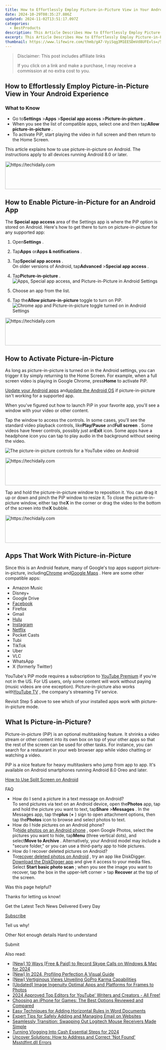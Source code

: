 ```yaml
---
title: How to Effortlessly Employ Picture-in-Picture View in Your Android Experience
date: 2024-10-29T08:35:27.886Z
updated: 2024-11-02T13:51:17.097Z
categories:
  - BestProducts
description: This Article Describes How to Effortlessly Employ Picture-in-Picture View in Your Android Experience
excerpt: This Article Describes How to Effortlessly Employ Picture-in-Picture View in Your Android Experience
thumbnail: https://www.lifewire.com/thmb/gA7-VyiSqg3M1EESDmVd8UFEvls=/540x405/filters:no_upscale():max_bytes(150000):strip_icc():format(webp)/WomenwithGuitarandPhone-5a96df19ba61770037448871.jpg
---
```


>  Disclaimer: This post includes affiliate links
>
>  If you click on a link and make a purchase, I may receive a commission at no extra cost to you.
>

## How to Effortlessly Employ Picture-in-Picture View in Your Android Experience
### What to Know

* Go to**Settings** \>**Apps** \>**Special app access** \>**Picture-in-picture** .
* When you see the list of compatible apps, select one and then tap**Allow picture-in-picture** .
* To activate PiP, start playing the video in full screen and then return to the Home Screen.

 This article explains how to use picture-in-picture on Android. The instructions apply to all devices running Android 8.0 or later.  

<!-- affiliate ads begin -->
<a href="https://electronicx.pxf.io/c/5597632/1166360/14483" target="_top" id="1166360">
  <img src="//a.impactradius-go.com/display-ad/14483-1166360" border="0" alt="https://techidaily.com" width="728" height="90"/>
</a>
<img height="0" width="0" src="https://electronicx.pxf.io/i/5597632/1166360/14483" style="position:absolute;visibility:hidden;" border="0" />
<!-- affiliate ads end -->

## How to Enable Picture-in-Picture for an Android App

 The **Special app access** area of the Settings app is where the PiP option is stored on Android. Here's how to get there to turn on picture-in-picture for any supported app:

1. Open**Settings** .
2. Tap**Apps** or**Apps & notifications** .
3. Tap**Special app access** .  
 On older versions of Android, tap**Advanced** \>**Special app access** .
4. Tap**Picture-in-picture** .  
![Apps, Special app access, and Picture-in-Picture in Android Settings](https://www.lifewire.com/thmb/bKwfkmfVIpm_AtwhBdsnmTGgtUU=/1500x0/filters:no_upscale():max_bytes(150000):strip_icc():format(webp)/001_how-to-use-picture-in-picture-on-your-android-4159778-fb4769bcd634451b9f8ca3a23136cb81.jpg)
5. Choose an app from the list.

6. Tap the**Allow picture-in-picture** toggle to turn on PiP.  
![Chrome app and Picture-in-picture toggle turned on in Android Settings](https://www.lifewire.com/thmb/_xBOcMrqonJgE6zPyUrHHkNffSw=/1500x0/filters:no_upscale():max_bytes(150000):strip_icc():format(webp)/002_how-to-use-picture-in-picture-on-your-android-4159778-7c69cbc80abe4686bbdca5197a91bc0f.jpg)

<!-- affiliate ads begin -->
<a href="https://aidotcom.pxf.io/c/5597632/2129043/19576" target="_top" id="2129043">
  <img src="//a.impactradius-go.com/display-ad/19576-2129043" border="0" alt="https://techidaily.com" width="728" height="90"/>
</a>
<img height="0" width="0" src="https://aidotcom.pxf.io/i/5597632/2129043/19576" style="position:absolute;visibility:hidden;" border="0" />
<!-- affiliate ads end -->

## How to Activate Picture-in-Picture

 As long as picture-in-picture is turned on in the Android settings, you can trigger it by simply returning to the Home Screen. For example, when a full screen video is playing in Google Chrome, press**Home** to activate PiP.

[Update your Android apps](https://www.lifewire.com/update-apps-on-android-7106106) and[update the Android OS](https://www.lifewire.com/update-your-android-os-121662) if picture-in-picture isn't working for a supported app.

 When you've figured out how to launch PiP in your favorite app, you'll see a window with your video or other content.

 Tap the window to access the controls. In some cases, you'll see the standard video playback controls, like**Play/Pause** and**Full screen** . Some videos have fewer controls, possibly just an**Exit** icon. Some apps have a headphone icon you can tap to play audio in the background without seeing the video.

![The picture-in-picture controls for a YouTube video on Android](https://www.lifewire.com/thmb/UW-uCj79RBhShRK2mu9WD95kZqs=/1500x0/filters:no_upscale():max_bytes(150000):strip_icc():format(webp)/android-picture-in-picture-05243da82fff48f096c6afc680a4282a.png)

<!-- affiliate ads begin -->
<a href="https://appsumo.8odi.net/c/5597632/2111968/7443" target="_top" id="2111968">
  <img src="//a.impactradius-go.com/display-ad/7443-2111968" border="0" alt="https://techidaily.com" width="728" height="90"/>
</a>
<img height="0" width="0" src="https://appsumo.8odi.net/i/5597632/2111968/7443" style="position:absolute;visibility:hidden;" border="0" />
<!-- affiliate ads end -->

 Tap and hold the picture-in-picture window to reposition it. You can drag it up or down and pinch the PiP window to resize it. To close the picture-in-picture window, either tap the**X** in the corner or drag the video to the bottom of the screen into the**X** bubble.  

<!-- affiliate ads begin -->
<a href="https://appsumo.8odi.net/c/5597632/2130875/7443" target="_top" id="2130875">
  <img src="//a.impactradius-go.com/display-ad/7443-2130875" border="0" alt="https://techidaily.com" width="728" height="90"/>
</a>
<img height="0" width="0" src="https://appsumo.8odi.net/i/5597632/2130875/7443" style="position:absolute;visibility:hidden;" border="0" />
<!-- affiliate ads end -->

## Apps That Work With Picture-in-Picture

 Since this is an Android feature, many of Google's top apps support picture-in-picture, including[Chrome](https://www.lifewire.com/what-is-google-chrome-4687647) and[Google Maps](https://www.lifewire.com/things-you-can-do-with-google-maps-1616687) . Here are some other compatible apps:

* Amazon Music
* Disney+
* Google Drive
* [Facebook](https://www.lifewire.com/what-is-facebook-3486391)
* Firefox
* Gmail
* [Hulu](https://www.lifewire.com/what-is-hulu-4783546)
* [Instagram](https://www.lifewire.com/what-is-instagram-3486316)
* [Netflix](https://www.lifewire.com/overview-of-the-netflix-streaming-service-1847831)
* Pocket Casts
* Tubi
* TikTok
* Uber
* VLC
* WhatsApp
* X (formerly Twitter)

 YouTube's PiP mode requires a subscription to [YouTube Premium](https://www.lifewire.com/what-is-youtube-premium-4171843) if you're not in the US. For US users, only some content will work without paying (music videos are one exception). Picture-in-picture also works with[YouTube TV](https://www.lifewire.com/youtube-tv-4155151) , the company's streaming TV service.

 Revisit Step 5 above to see which of your installed apps work with picture-in-picture mode.

## What Is Picture-in-Picture?

 Picture-in-picture (PiP) is an optional multitasking feature. It shrinks a video stream or other content into its own box on top of your other apps so that the rest of the screen can be used for other tasks. For instance, you can search for a restaurant in your web browser app while video chatting or watching a video.

 PiP is a nice feature for heavy multitaskers who jump from app to app. It's available on Android smartphones running Android 8.0 Oreo and later.

[How to Use Split Screen on Android](https://www.lifewire.com/use-split-screen-android-7111685)

 FAQ

* How do I send a picture in a text message on Android?  
 To send pictures via text on an Android device, open the**Photos** app, tap and hold the picture you want to text, tap**Share** \>**Messages** . In the Messages app, tap the**plus** (**+** ) sign to open attachment options, then tap the**Photos** icon to browse and select photos to text.
* How do I hide pictures on an Android phone?  
 To[hide photos on an Android phone](https://www.lifewire.com/hide-photos-on-android-phones-4691752) , open Google Photos, select the pictures you want to hide, tap**Menu** (three vertical dots), and select**Move to Archive** . Alternatively, your Android model may include a "secure folder," or you can use a third-party app to hide pictures.
* How do I recover deleted pictures on Android?  
 To[recover deleted photos on Android](https://www.lifewire.com/recover-deleted-photos-on-android-4165361) , try an app like DiskDigger. [Download the DiskDigger app](https://play.google.com/store/apps/details?id=com.defianttech.diskdigger) and give it access to your media files. Select **Start basic photo scan** ; when you see the image you want to recover, tap the box in the upper-left corner > tap **Recover** at the top of the screen.

Was this page helpful?

Thanks for letting us know!

 Get the Latest Tech News Delivered Every Day

[Subscribe](https://www.lifewire.com/#)

Tell us why!

 Other  Not enough details  Hard to understand

 Submit

<ins class="adsbygoogle"
     style="display:block"
     data-ad-format="autorelaxed"
     data-ad-client="ca-pub-7571918770474297"
     data-ad-slot="1223367746"></ins>

<ins class="adsbygoogle"
     style="display:block"
     data-ad-client="ca-pub-7571918770474297"
     data-ad-slot="8358498916"
     data-ad-format="auto"
     data-full-width-responsive="true"></ins>

<span class="atpl-alsoreadstyle">Also read:</span>
<div><ul>
<li><a href="https://desktop-recording.techidaily.com/new-10-ways-free-and-paid-to-record-skype-calls-on-windows-and-mac-for-2024/"><u>[New] 10 Ways [Free & Paid] to Record Skype Calls on Windows & Mac for 2024</u></a></li>
<li><a href="https://facebook-video-content.techidaily.com/new-in-2024-profiling-perfection-a-visual-guide/"><u>[New] In 2024, Profiling Perfection A Visual Guide</u></a></li>
<li><a href="https://article-posts.techidaily.com/new-vertiginous-views-unveiling-gopro-karma-capabilities/"><u>[New] Vertiginous Views Unveiling GoPro Karma Capabilities</u></a></li>
<li><a href="https://some-knowledge.techidaily.com/updated-image-ingenuity-optimal-apps-and-platforms-for-frames-to-photos/"><u>[Updated] Image Ingenuity Optimal Apps and Platforms for Frames to Photos</u></a></li>
<li><a href="https://facebook-video-footage.techidaily.com/2024-approved-top-editors-for-youtube-writers-and-creators-all-free/"><u>2024 Approved Top Editors for YouTube' Writers and Creators - All Free!</u></a></li>
<li><a href="https://techtrends.techidaily.com/choosing-an-iphone-for-games-the-best-options-reviewed-and-compared/"><u>Choosing an iPhone for Games: The Best Options Reviewed and Compared</u></a></li>
<li><a href="https://techtrends.techidaily.com/easy-techniques-for-adding-horizontal-rules-in-word-documents/"><u>Easy Techniques for Adding Horizontal Rules in Word Documents</u></a></li>
<li><a href="https://techtrends.techidaily.com/expert-tips-for-safely-adding-and-managing-email-on-websites/"><u>Expert Tips for Safely Adding and Managing Email on Websites</u></a></li>
<li><a href="https://techtrends.techidaily.com/seamlessly-transition-swapping-out-logitech-mouse-receivers-made-simple/"><u>Seamlessly Transition: Swapping Out Logitech Mouse Receivers Made Simple</u></a></li>
<li><a href="https://youtube-lab.techidaily.com/ng-vlogging-into-cash-essential-steps-for-2024/"><u>Turning Vlogging Into Cash Essential Steps for 2024</u></a></li>
<li><a href="https://techtrends.techidaily.com/uncover-solutions-how-to-address-and-correct-not-found-msstdfmtdll-errors/"><u>Uncover Solutions: How to Address and Correct 'Not Found' Msstdfmt.dll Errors</u></a></li>
</ul></div>

